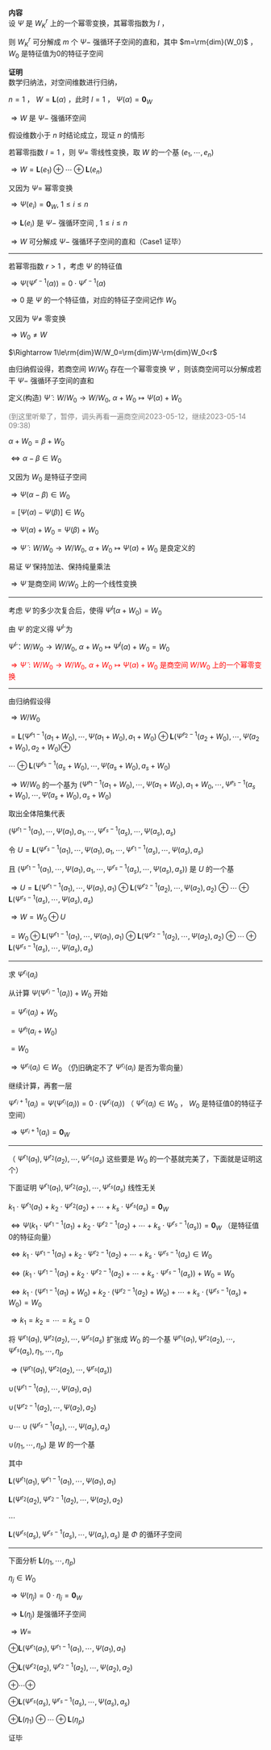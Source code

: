 **内容**  
设 $\Psi$ 是 $W^r_K$ 上的一个幂零变换，其幂零指数为 $l$ ，  
  
则 $W^r_K$ 可分解成 $m$ 个 $\Psi-$ 强循环子空间的直和，其中 $m=\rm{dim}(W_0)$ ， $W_0$ 是特征值为0的特征子空间  
  
**证明**  
数学归纳法，对空间维数进行归纳，  
  
 $n=1$ ， $W=\mathbf{L}(\alpha)$ ，此时 $l=1$ ， $\Psi(\alpha)=\mathbf0_W$  
  
 $\Rightarrow W$ 是 $\Psi-$ 强循环空间  
  
假设维数小于 $n$ 时结论成立，现证 $n$ 的情形  
  
若幂零指数 $l=1$ ，则 $\Psi=$ 零线性变换，取 $W$ 的一个基 $(e_1,\cdots,e_n)$  
  
 $\Rightarrow W=\mathbf{L}(e_1)\oplus\cdots\oplus\mathbf{L}(e_n)$  
  
又因为 $\Psi=$ 幂零变换  
  
 $\Rightarrow\Psi(e_i)=\mathbf0_W,\ 1\le i\le n$  
  
 $\Rightarrow\mathbf{L}(e_i)$ 是 $\Psi-$ 强循环空间 $,\ 1\le i\le n$  
  
 $\Rightarrow W$ 可分解成 $\Psi-$ 强循环子空间的直和（Case1 证毕）  
  
---  
  
若幂零指数 $r>1$ ，考虑 $\Psi$ 的特征值  
  
 $\Rightarrow\Psi(\Psi^{r-1}(\alpha))=0\cdot\Psi^{r-1}(\alpha)$  
  
 $\Rightarrow0$ 是 $\Psi$ 的一个特征值，对应的特征子空间记作 $W_0$  
  
又因为 $\Psi\neq$ 零变换  
  
 $\Rightarrow W_0\neq W$  
  
 $\Rightarrow 1\le\rm{dim}W/W_0=\rm{dim}W-\rm{dim}W_0<r$  
  
由归纳假设得，若商空间 $W/W_0$ 存在一个幂零变换 $\Psi$ ，则该商空间可以分解成若干 $\Psi-$ 强循环子空间的直和  
  
定义(构造) $\widetilde\Psi: W/W_0\to W/W_0,\ \alpha+W_0\mapsto\Psi(\alpha)+W_0$  
  
<font color=gray>(到这里听晕了，暂停，调头再看一遍商空间2023-05-12，继续2023-05-14 09:38)</font>  
  
 $\alpha+W_0=\beta+W_0$  
  
 $\Leftrightarrow\alpha-\beta\in W_0$  
  
又因为 $W_0$ 是特征子空间  
  
 $\Rightarrow\Psi(\alpha-\beta)\in W_0$  
  
 $=[\Psi(\alpha)-\Psi(\beta)]\in W_0$  
  
 $\Rightarrow \Psi(\alpha)+W_0=\Psi(\beta)+W_0$  
  
 $\Rightarrow\widetilde\Psi: W/W_0\to W/W_0,\ \alpha+W_0\mapsto\Psi(\alpha)+W_0$ 是良定义的  
  
易证 $\widetilde\Psi$ 保持加法、保持纯量乘法  
  
 $\Rightarrow\widetilde\Psi$ 是商空间 $W/W_0$ 上的一个线性变换  
  
---  
  
考虑 $\widetilde\Psi$ 的多少次复合后，使得 $\widetilde\Psi^l(\alpha+W_0)=W_0$  
  
由 $\Psi$ 的定义得 $\widetilde\Psi^l$ 为  
  
 $\widetilde\Psi^l： W/W_0\to W/W_0,\ \alpha+W_0\mapsto\Psi^l(\alpha)+W_0=W_0$  
  
<font color=red>$\Rightarrow\widetilde\Psi: W/W_0\to W/W_0,\ \alpha+W_0\mapsto\Psi(\alpha)+W_0$ 是商空间 $W/W_0$ 上的一个幂零变换</font>  
  
---  
  
由归纳假设得  
  
 $\Rightarrow W/W_0$  
  
 $=\mathbf{L}(\widetilde\Psi^{r_1-1}(a_1+W_0),\cdots,\widetilde\Psi(a_1+W_0),a_1+W_0)\oplus\mathbf{L}(\widetilde\Psi^{r_2-1}(a_2+W_0),\cdots,\widetilde\Psi(a_2+W_0),a_2+W_0)\oplus$  
  
 $\cdots\oplus\mathbf{L}(\widetilde\Psi^{r_s-1}(a_s+W_0),\cdots,\widetilde\Psi(a_s+W_0),a_s+W_0)$  
  
 $\Rightarrow W/W_0$ 的一个基为 $(\widetilde\Psi^{r_1-1}(a_1+W_0),\cdots,\widetilde\Psi(a_1+W_0),a_1+W_0,\cdots,\widetilde\Psi^{r_s-1}(a_s+W_0),\cdots,\widetilde\Psi(a_s+W_0),a_s+W_0)$  
  
取出全体陪集代表  
  
 $(\Psi^{r_1-1}(a_1),\cdots,\Psi(a_1),a_1,\cdots,\Psi^{r_s-1}(a_s),\cdots,\Psi(a_s),a_s)$  
  
令 $U=\mathbf{L}(\Psi^{r_s-1}(a_1),\cdots,\Psi(a_1),a_1,\cdots,\Psi^{r_1-1}(a_s),\cdots,\Psi(a_s),a_s)$  
  
且 $(\Psi^{r_1-1}(a_1),\cdots,\Psi(a_1),a_1,\cdots,\Psi^{r_s-1}(a_s),\cdots,\Psi(a_s),a_s))$ 是 $U$ 的一个基  
  
 $\Rightarrow U=\mathbf{L}(\Psi^{r_1-1}(a_1),\cdots,\Psi(a_1),a_1)\oplus\mathbf{L}(\Psi^{r_2-1}(a_2),\cdots,\Psi(a_2),a_2)\oplus\cdots\oplus\mathbf{L}(\Psi^{r_s-1}(a_s),\cdots,\Psi(a_s),a_s)$  
  
 $\Rightarrow W=W_0\oplus U$  
  
 $=W_0\oplus\mathbf{L}(\Psi^{r_1-1}(a_1),\cdots,\Psi(a_1),a_1)\oplus\mathbf{L}(\Psi^{r_2-1}(a_2),\cdots,\Psi(a_2),a_2)\oplus\cdots\oplus\mathbf{L}(\Psi^{r_s-1}(a_s),\cdots,\Psi(a_s),a_s)$  
  
---  
  
求 $\Psi^{r_i}(a_i)$  
  
从计算 $\Psi(\Psi^{r_i-1}(a_i))+W_0$ 开始  
  
 $=\Psi^{r_i}(a_i)+W_0$  
  
 $=\widetilde\Psi^{r_i}(a_i+W_0)$  
  
 $=W_0$  
  
 $\Rightarrow\Psi^{r_i}(a_i)\in W_0$ （仍旧确定不了 $\Psi^{r_i}(a_i)$ 是否为零向量）  
  
继续计算，再套一层  
  
 $\Psi^{r_i+1}(a_i)=\Psi(\Psi^{r_i}(a_i))=0\cdot(\Psi^{r_i}(a_i))$ （ $\Psi^{r_i}(a_i)\in W_0$ ， $W_0$ 是特征值0的特征子空间）  
  
 $\Rightarrow\Psi^{r_i+1}(a_i)=\mathbf0_W$  
  
---  
  
（ $\Psi^{r_1}(a_1),\Psi^{r_2}(a_2),\cdots,\Psi^{r_s}(a_s)$ 这些要是 $W_0$ 的一个基就完美了，下面就是证明这个）  
  
下面证明 $\Psi^{r_1}(a_1),\Psi^{r_2}(a_2),\cdots,\Psi^{r_s}(a_s)$ 线性无关  
  
 $k_1\cdot\Psi^{r_1}(a_1)+k_2\cdot\Psi^{r_2}(a_2)+\cdots+k_s\cdot\Psi^{r_s}(a_s)=\mathbf0_W$  
  
 $\Leftrightarrow\Psi(k_1\cdot\Psi^{r_1-1}(a_1)+k_2\cdot\Psi^{r_2-1}(a_2)+\cdots+k_s\cdot\Psi^{r_s-1}(a_s))=\mathbf0_W$ （是特征值0的特征向量）  
  
 $\Leftrightarrow k_1\cdot\Psi^{r_1-1}(a_1)+k_2\cdot\Psi^{r_2-1}(a_2)+\cdots+k_s\cdot\Psi^{r_s-1}(a_s)\in W_0$  
  
 $\Leftrightarrow(k_1\cdot\Psi^{r_1-1}(a_1)+k_2\cdot\Psi^{r_2-1}(a_2)+\cdots+k_s\cdot\Psi^{r_s-1}(a_s))+W_0=W_0$  
  
 $\Leftrightarrow k_1\cdot(\Psi^{r_1-1}(a_1)+W_0)+k_2\cdot(\Psi^{r_2-1}(a_2)+W_0)+\cdots+k_s\cdot(\Psi^{r_s-1}(a_s)+W_0)=W_0$  
  
 $\Rightarrow k_1=k_2=\cdots=k_s=0$  
  
将 $\Psi^{r_1}(a_1),\Psi^{r_2}(a_2),\cdots,\Psi^{r_s}(a_s)$ 扩张成 $W_0$ 的一个基 $\Psi^{r_1}(a_1),\Psi^{r_2}(a_2),\cdots,\Psi^{r_s}(a_s),\eta_1,\cdots,\eta_p$  
  
 $\Rightarrow(\Psi^{r_1}(a_1),\Psi^{r_2}(a_2),\cdots,\Psi^{r_s}(a_s))$  
  
 $\cup(\Psi^{r_1-1}(a_1),\cdots,\Psi(a_1),a_1)$  
  
 $\cup(\Psi^{r_2-1}(a_2),\cdots,\Psi(a_2),a_2)$  
  
 $\cup\cdots\cup(\Psi^{r_s-1}(a_s),\cdots,\Psi(a_s),a_s)$  
  
 $\cup(\eta_1,\cdots,\eta_p)$ 是 $W$ 的一个基  
  
其中  
  
 $\mathbf{L}(\Psi^{r_1}(a_1),\Psi^{r_1-1}(a_1),\cdots,\Psi(a_1),a_1)$  
  
 $\mathbf{L}(\Psi^{r_2}(a_2),\Psi^{r_2-1}(a_2),\cdots,\Psi(a_2),a_2)$  
  
 $\cdots$  
  
 $\mathbf{L}(\Psi^{r_s}(a_s),\Psi^{r_s-1}(a_s),\cdots,\Psi(a_s),a_s)$ 是 $\Phi$ 的循环子空间  
  
---  
  
下面分析 $\mathbf{L}(\eta_1,\cdots,\eta_p)$  
  
 $\eta_j\in W_0$  
  
 $\Rightarrow\Psi(\eta_j)=0\cdot\eta_j=\mathbf0_W$  
  
 $\Rightarrow\mathbf{L}(\eta_j)$ 是强循环子空间  
  
 $\Rightarrow W=$  
  
 $\oplus\mathbf{L}(\Psi^{r_1}(a_1),\Psi^{r_1-1}(a_1),\cdots,\Psi(a_1),a_1)$  
  
 $\oplus\mathbf{L}(\Psi^{r_2}(a_2),\Psi^{r_2-1}(a_2),\cdots,\Psi(a_2),a_2)$  
  
 $\oplus\cdots\oplus$  
  
 $\oplus\mathbf{L}(\Psi^{r_s}(a_s),\Psi^{r_s-1}(a_s),\cdots,\Psi(a_s),a_s)$  
  
 $\oplus\mathbf{L}(\eta_1)\oplus\cdots\oplus\mathbf{L}(\eta_p)$  
  
证毕  
